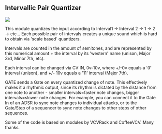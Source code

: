 ## Intervallic Pair Quantizer

![](https://github.com/CuteFoxModules/CuteFoxModules/tree/master/images/IPQ.png)

This module quantizes the input according to Interval1 -> Interval 2 -> 1 -> 2 -> etc...
Each possible pair of intervals creates a unique sound which is hard to obtain via 'scale based' quantizers.

Intervals are counted in the amount of semitones, and are represented by this numerical amount + the interval by its 'western' name (unison, Major 3rd, Minor 7th, etc).

Each interval can be changed via CV IN, 0v-10v, where +/-0v equals a '0' interval (unison), and +/- 10v equals a '11' interval (Major 7th).

GATE sends a Gate on every quantized change of note.
This effectively makes it a rhythmic output, since its rhythm is dictated by the distance from one note to another - smaller intervals=faster note changes, bigger intervals=slower note changes.
For example, you can connect it to the Gate In of an ADSR to sync note changes to individual attacks, or to the Gate/Step of a sequencer to sync note changes to other steps of other sequences.


Some of the code is based on modules by VCVRack and CoffeeVCV. Many thanks.
